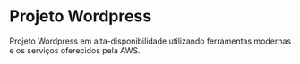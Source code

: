 # Projeto Wordpress
Projeto Wordpress em alta-disponibilidade utilizando ferramentas modernas e os serviços oferecidos pela AWS.
